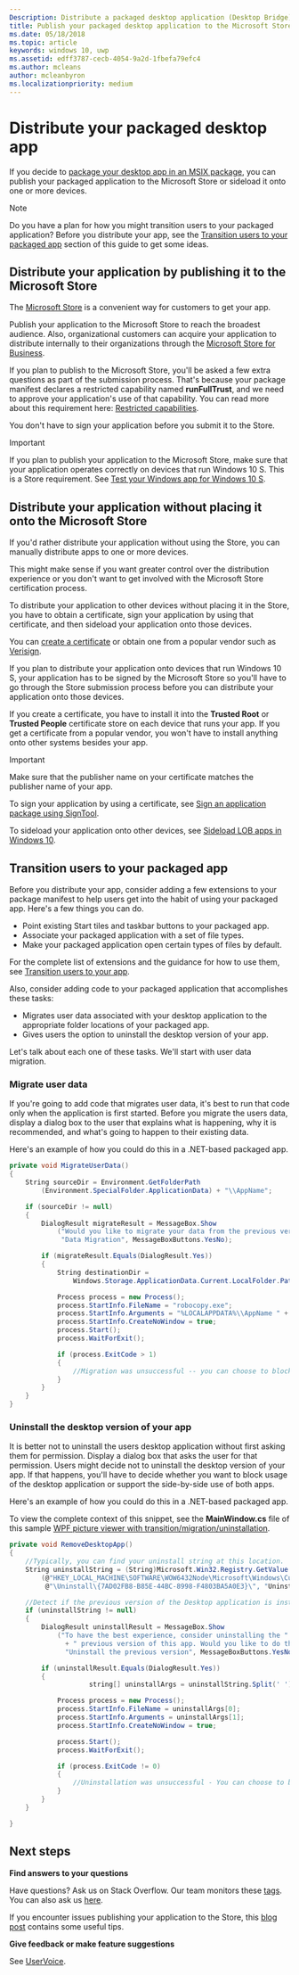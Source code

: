 ```yaml
---
Description: Distribute a packaged desktop application (Desktop Bridge)
title: Publish your packaged desktop application to the Microsoft Store or sideload it onto one or more devices.
ms.date: 05/18/2018
ms.topic: article
keywords: windows 10, uwp
ms.assetid: edff3787-cecb-4054-9a2d-1fbefa79efc4
ms.author: mcleans
author: mcleanbyron
ms.localizationpriority: medium
---
```


# Distribute your packaged desktop app

If you decide to [package your desktop app in an MSIX package](/windows/msix/desktop/desktop-to-uwp-root), you can publish your packaged application to the Microsoft Store or sideload it onto one or more devices.

> [!NOTE]
> Do you have a plan for how you might transition users to your packaged application? Before you distribute your app, see the [Transition users to your packaged app](#transition-users) section of this guide to get some ideas.

## Distribute your application by publishing it to the Microsoft Store

The [Microsoft Store](https://www.microsoft.com/store/apps) is a convenient way for customers to get your app.

Publish your application to the Microsoft Store to reach the broadest audience. Also, organizational customers can acquire your application to distribute internally to their organizations through the [Microsoft Store for Business](https://www.microsoft.com/business-store).

If you plan to publish to the Microsoft Store, you'll be asked a few extra questions as part of the submission process. That's because your package manifest declares a restricted capability named **runFullTrust**, and we need to approve your application's use of that capability. You can read more about this requirement here: [Restricted capabilities](/windows/uwp/packaging/app-capability-declarations#restricted-capabilities).

You don't have to sign your application before you submit it to the Store.

>[!IMPORTANT]
> If you plan to publish your application to the Microsoft Store, make sure that your application operates correctly on devices that run Windows 10 S. This is a Store requirement. See [Test your Windows app for Windows 10  S](/windows/msix/desktop/desktop-to-uwp-test-windows-s).

<a id="side-load" />

## Distribute your application without placing it onto the Microsoft Store

If you'd rather distribute your application without using the Store, you can manually distribute apps to one or more devices.

This might make sense if you want greater control over the distribution experience or you don't want to get involved with the Microsoft Store certification process.

To distribute your application to other devices without placing it in the Store, you have to obtain a certificate, sign your application by using that certificate, and then sideload your application onto those devices.

You can [create a certificate](/windows/uwp/packaging/create-certificate-package-signing) or obtain one from a popular vendor such as [Verisign](https://www.verisign.com/).

If you plan to distribute your application onto devices that run Windows 10 S, your application has to be signed by the Microsoft Store so you'll have to go through the Store submission process before you can distribute your application onto those devices.

If you create a certificate, you have to install it into the **Trusted Root** or **Trusted People** certificate store on each device that runs your app. If you get a certificate from a popular vendor, you won't have to install anything onto other systems besides your app.  

> [!IMPORTANT]
> Make sure that the publisher name on your certificate matches the publisher name of your app.

To sign your application by using a certificate, see [Sign an application package using SignTool](/windows/uwp/packaging/sign-app-package-using-signtool).

To sideload your application onto other devices, see [Sideload LOB apps in Windows 10](/windows/application-management/sideload-apps-in-windows-10).

<a id="transition-users" />

## Transition users to your packaged app

Before you distribute your app, consider adding a few extensions to your package manifest to help users get into the habit of using your packaged app. Here's a few things you can do.

* Point existing Start tiles and taskbar buttons to your packaged app.
* Associate your packaged application with a set of file types.
* Make your packaged application open certain types of files by default.

For the complete list of extensions and the guidance for how to use them, see [Transition users to your app](desktop-to-uwp-extensions.md#transition-users-to-your-app).

Also, consider adding code to your packaged application that accomplishes these tasks:

* Migrates user data associated with your desktop application to the appropriate folder locations of your packaged app.
* Gives users the option to uninstall the desktop version of your app.

Let's talk about each one of these tasks. We'll start with user data migration.

### Migrate user data

If you're going to add code that migrates user data, it's best to run that code only when the application is first started. Before you migrate the users data, display a dialog box to the user that explains what is happening, why it is recommended, and what's going to happen to their existing data.

Here's an example of how you could do this in a .NET-based packaged app.

```csharp
private void MigrateUserData()
{
    String sourceDir = Environment.GetFolderPath
        (Environment.SpecialFolder.ApplicationData) + "\\AppName";

    if (sourceDir != null)
    {
        DialogResult migrateResult = MessageBox.Show
            ("Would you like to migrate your data from the previous version of this app?",
             "Data Migration", MessageBoxButtons.YesNo);

        if (migrateResult.Equals(DialogResult.Yes))
        {
            String destinationDir =
                Windows.Storage.ApplicationData.Current.LocalFolder.Path + "\\AppName";

            Process process = new Process();
            process.StartInfo.FileName = "robocopy.exe";
            process.StartInfo.Arguments = "%LOCALAPPDATA%\\AppName " + destinationDir + " /move";
            process.StartInfo.CreateNoWindow = true;
            process.Start();
            process.WaitForExit();

            if (process.ExitCode > 1)
            {
                //Migration was unsuccessful -- you can choose to block/retry/other action
            }
        }
    }
}
```

### Uninstall the desktop version of your app

It is better not to uninstall the users desktop application without first asking them for permission. Display a dialog box that asks the user for that permission. Users might decide not to uninstall the desktop version of your app. If that happens, you'll have to decide whether you want to block usage of the desktop application or support the side-by-side use of both apps.

Here's an example of how you could do this in a .NET-based packaged app.

To view the complete context of this snippet, see the **MainWindow.cs** file of this sample [WPF picture viewer with transition/migration/uninstallation](https://github.com/Microsoft/DesktopBridgeToUWP-Samples/tree/master/Samples/DesktopAppTransition).

```csharp
private void RemoveDesktopApp()
{              
    //Typically, you can find your uninstall string at this location.
    String uninstallString = (String)Microsoft.Win32.Registry.GetValue
        (@"HKEY_LOCAL_MACHINE\SOFTWARE\WOW6432Node\Microsoft\Windows\CurrentVersion" +
         @"\Uninstall\{7AD02FB8-B85E-44BC-8998-F4803BA5A0E3}\", "UninstallString", null);

    //Detect if the previous version of the Desktop application is installed.
    if (uninstallString != null)
    {
        DialogResult uninstallResult = MessageBox.Show
            ("To have the best experience, consider uninstalling the "
              + " previous version of this app. Would you like to do that now?",
              "Uninstall the previous version", MessageBoxButtons.YesNo);

        if (uninstallResult.Equals(DialogResult.Yes))
        {
                    string[] uninstallArgs = uninstallString.Split(' ');

            Process process = new Process();
            process.StartInfo.FileName = uninstallArgs[0];
            process.StartInfo.Arguments = uninstallArgs[1];
            process.StartInfo.CreateNoWindow = true;

            process.Start();
            process.WaitForExit();

            if (process.ExitCode != 0)
            {
                //Uninstallation was unsuccessful - You can choose to block the application here.
            }
        }
    }

}
```

## Next steps

**Find answers to your questions**

Have questions? Ask us on Stack Overflow. Our team monitors these [tags](https://stackoverflow.com/questions/tagged/project-centennial+or+desktop-bridge). You can also ask us [here](https://social.msdn.microsoft.com/Forums/en-US/home?filter=alltypes&sort=relevancedesc&searchTerm=%5BDesktop%20Converter%5D).

If you encounter issues publishing your application to the Store, this [blog post](https://blogs.msdn.microsoft.com/appconsult/2017/09/25/preparing-a-desktop-bridge-application-for-the-store-submission/) contains some useful tips.

**Give feedback or make feature suggestions**

See [UserVoice](https://wpdev.uservoice.com/forums/110705-universal-windows-platform/category/161895-desktop-bridge-centennial).
